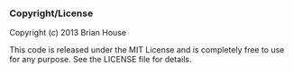 
### Copyright/License

Copyright (c) 2013 Brian House

This code is released under the MIT License and is completely free to use for any purpose. See the LICENSE file for details.

